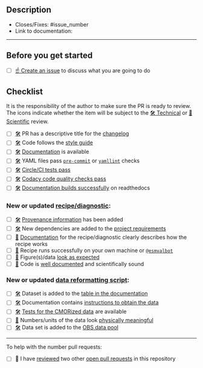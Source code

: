 <!--
    Thank you for contributing to our project!

    Please do not delete this text completely, but read the text below and keep
    items that seem relevant. If in doubt, just keep everything and add your
    own text at the top, a reviewer will update the checklist for you.

    While the checklist is intended to be filled in by the technical and scientific
    reviewers, it is the responsibility of the author of the pull request to make
    sure all items on it are properly implemented.
-->

## Description

<!--
    Describe the idea of your changes here to communicate why we should accept
    this pull request and what problem it solves.

    Before you start, please read our [contribution guidelines](https://docs.esmvaltool.org/en/latest/community/introduction.html).

    Please fill in the GitHub issue that is closed by this pull request, e.g. Closes #1903
-->
- Closes/Fixes: #issue_number
- Link to documentation:

* * *

## Before you get started

<!--
    Please discuss your idea with the development team before getting started,
    to avoid disappointment or unnecessary work later. The way to do this is
    to open a new issue on GitHub.
-->

- [ ] [☝ Create an issue](https://github.com/ESMValGroup/ESMValTool/issues) to discuss what you are going to do

## Checklist

It is the responsibility of the author to make sure the PR is ready to review. The icons indicate whether the item will be subject to the [🛠 Technical][1] or [🧪 Scientific][2] review.

- [ ] [🛠][1] PR has a descriptive title for the [changelog](https://docs.esmvaltool.org/en/latest/community/introduction.html#Branches-pull-requests-and-code-review)
- [ ] [🛠][1] Code follows the [style guide](https://docs.esmvaltool.org/en/latest/community/introduction.html#code-style)
- [ ] [🛠][1] [Documentation](https://docs.esmvaltool.org/en/latest/community/introduction.html#documentation) is available
- [ ] [🛠][1] YAML files pass [`pre-commit`](https://docs.esmvaltool.org/en/latest/community/introduction.html#pre-commit) or [`yamllint`](https://docs.esmvaltool.org/en/latest/community/introduction.html#yaml) checks
- [ ] [🛠][1] [Circle/CI tests pass](https://docs.esmvaltool.org/en/latest/community/introduction.html#Branches-pull-requests-and-code-review)
- [ ] [🛠][1] [Codacy code quality checks pass]((https://docs.esmvaltool.org/en/latest/community/introduction.html#Branches-pull-requests-and-code-review))
- [ ] [🛠][1] [Documentation builds successfully](https://docs.esmvaltool.org/en/latest/community/introduction.html#Branches-pull-requests-and-code-review) on readthedocs

### New or updated [recipe/diagnostic](https://docs.esmvaltool.org/en/latest/community/diagnostic.html):

- [ ] [🛠][1] [Provenance information](https://docs.esmvaltool.org/en/latest/community/diagnostic.html#recording-provenance) has been added
- [ ] [🛠][1] New dependencies are added to the [project requirements](https://docs.esmvaltool.org/en/latest/community/diagnostic.html#additional-dependencies)
- [ ] [🧪][2] [Documentation](https://docs.esmvaltool.org/en/latest/community/diagnostic.html#documentation) for the recipe/diagnostic clearly describes how the recipe works
- [ ] [🧪][2] Recipe runs successfully on your own machine or [`@esmvalbot`](https://github.com/apps/esmvalbot)
- [ ] [🧪][2] Figure(s)/data [look as expected](https://docs.esmvaltool.org/en/latest/community/diagnostic.html#recording-provenance)
- [ ] [🧪][2] Code is [well documented](https://docs.esmvaltool.org/en/latest/community/introduction.html#what-should-be-documented) and scientifically sound

### New or updated [data reformatting script](https://docs.esmvaltool.org/en/latest/develop/dataset.html):

- [ ] [🛠][1] Dataset is added to the [table in the documentation](https://docs.esmvaltool.org/en/latest/community/dataset.html#dataset-documentation)
- [ ] [🛠][1] Documentation contains [instructions to obtain the data](https://docs.esmvaltool.org/en/latest/community/dataset.html#dataset-documentation)
- [ ] [🛠][1] [Tests for the CMORized data](https://docs.esmvaltool.org/en/latest/community/dataset.html#dataset-tests) are available
- [ ] [🧪][2] Numbers/units of the data look [physically meaningful](https://docs.esmvaltool.org/en/latest/community/dataset.html#cmorizer-output)
- [ ] [🛠][1] Data set is added to the [OBS data pool](https://docs.esmvaltool.org/en/latest/community/dataset.html#adding-your-dataset-to-the-obs-data-pool)

***

To help with the number pull requests:

- [ ] 🚀 I have [reviewed](https://docs.esmvaltool.org/en/latest/community/review.html#review-of-pull-requests) two other [open pull requests](https://github.com/ESMValGroup/ESMValTool/pulls) in this repository

<!--
If you need help with any of the items on the checklists above, please do not hesitate to ask by commenting in the issue or pull request.
-->

[1]: https://docs.esmvaltool.org/en/latest/community/review.html#technical-review
[2]: https://docs.esmvaltool.org/en/latest/community/review.html#scientific-review
